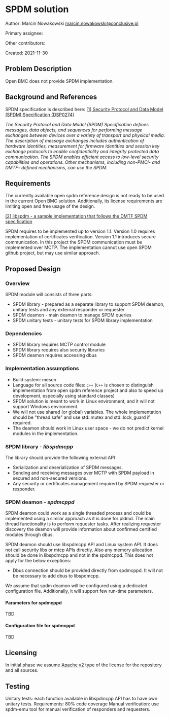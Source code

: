 # SPDM solution

Author:
Marcin Nowakowski <marcin.nowakowski@conclusive.pl>

Primary assignee:

Other contributors:

Created: 2021-11-30

## Problem Description

Open BMC does not provide SPDM implementation.

## Background and References

SPDM specification is described here:
[[1] Security Protocol and Data Model (SPDM) Specification (DSP0274)](https://www.dmtf.org/sites/default/files/standards/documents/DSP0274_1.1.1.pdf)

*The Security Protocol and Data Model (SPDM) Specification defines messages, data objects,
and sequences for performing message exchanges between devices over a variety of transport
and physical media. The description of message exchanges includes authentication of hardware
identities, measurement for firmware identities and session key exchange protocols to enable
confidentiality and integrity protected data communication. The SPDM enables efficient access
to low-level security capabilities and operations.
Other mechanisms, including non-PMCI- and DMTF- defined mechanisms, can use the SPDM.*

## Requirements

The currently available open spdm reference design is not ready to be used in
the current Open BMC solution. Additionally, its license requirements are
limiting open and free usage of the design.

[[2] libspdm - a sample implementation that follows the DMTF SPDM specification](https://github.com/DMTF/libspdm)

SPDM requires to be implemented up to version 1.1.
Version 1.0 requires implementation of certificates verification.
Version 1.1 introduces secure communication.
In this project the SPDM communication must be implemented over MCTP.
The implementation cannot use open SPDM github project, but may use similar approach.

## Proposed Design

### Overview
SPDM module will consists of three parts:
- SPDM library - prepared as a separate library to support SPDM deamon,
unitary tests and any external responder or requester
- SPDM deamon - main deamon to manage SPDM queries
- SPDM unitary tests - unitary tests for SPDM library implementation

### Dependencies
- SPDM library requires MCTP control module
- SPDM library requires also security libraries
- SPDM deamon requires accessing dbus

### Implementation assumptions
- Build system: meson
- Language for all source code files: `C++` (`C++` is chosen to distinguish
implementation from open spdm reference project and also to speed up development,
especially using standard classes)
- SPDM solution is meant to work in Linux environment, and it will not support Windows environment.
- We will not use shared (or global) variables. The whole implementation should be "thread safe"
and use std::mutex and std::lock_guard if required.
- The deamon should work in Linux user space - we do not predict kernel modules in the implementation.

### SPDM library - *libspdmcpp*
The library should provide the following external API
- Serialization and deserialization of SPDM messages.
- Sending and receiving messages over MCTP with SPDM payload in secured and non-secured versions.
- Any security or certificates management required by SPDM requester or responder.

### SPDM deamon - *spdmcppd*
SPDM deamon could work as a single threaded process and could be implemented using a similar
approach as it is done for pldmd. The main thread functionality is to perform requester tasks.
After realizing requester discovery the deamon will provide information about confirmed certified modules through dbus.

SPDM deamon should use libspdmcpp API and Linux system API. It does not call security libs or mtcp
APIs directly. Also any memory allocation should be done in libspdmcpp and not in the spdmcppd.
This does not apply for the below exceptions:
- Dbus connection should be provided directly from spdmcppd.
It will not be necessary to add dbus to libspdmcpp.

We assume that spdm deamon will be configured using a dedicated configuration file.
Additionally, it will support few run-time parameters.

#### Parameters for spdmcppd
TBD

#### Configuration file for spdmcppd
TBD

## Licensing
In initial phase we assume [Apache v2](https://www.apache.org/licenses/LICENSE-2.0) type of the license for the repository and all sources.

## Testing
Unitary tests: each function available in libspdmcpp API has to have own unitary tests.
Requirements: 80% code coverage
Manual verification: use spdm-emu tool for manual verification of responders and requesters.
